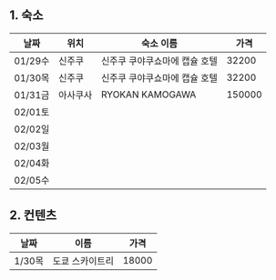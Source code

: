## 1. 숙소

| 날짜     | 위치   | 숙소 이름            | 가격     |
| ------ | ---- | ---------------- | ------ |
| 01/29수 | 신주쿠  | 신주쿠 쿠야쿠쇼마에 캡슐 호텔 | 32200  |
| 01/30목 | 신주쿠  | 신주쿠 쿠야쿠쇼마에 캡슐 호텔 | 32200  |
| 01/31금 | 아사쿠사 | RYOKAN KAMOGAWA  | 150000 |
| 02/01토 |      |                  |        |
| 02/02일 |      |                  |        |
| 02/03월 |      |                  |        |
| 02/04화 |      |                  |        |
| 02/05수 |      |                  |        |


## 2. 컨텐츠

| 날짜    | 이름       | 가격    |
| ----- | -------- | ----- |
| 1/30목 | 도쿄 스카이트리 | 18000 |
